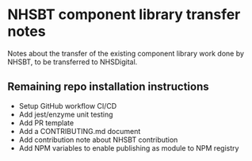 # NHSBT component library transfer notes

Notes about the transfer of the existing component library work done by NHSBT, to be transferred to NHSDigital.

## Remaining repo installation instructions

- Setup GitHub workflow CI/CD
- Add jest/enzyme unit testing
- Add PR template
- Add a CONTRIBUTING.md document
- Add contribution note about NHSBT contribution
- Add NPM variables to enable publishing as module to NPM registry
